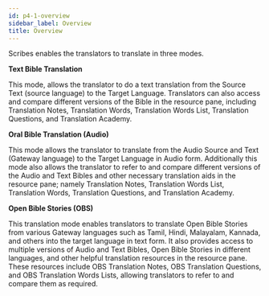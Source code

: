 ```yaml
---
id: p4-1-overview
sidebar_label: Overview
title: Overview
---
```

Scribes enables the translators to translate in three modes.

**Text Bible Translation** 

This mode, allows the translator to do a text translation from the Source Text (source language) to the Target Language. Translators can also access and compare different versions of the Bible in the resource pane, including Translation Notes, Translation Words, Translation Words List, Translation Questions, and Translation Academy.

**Oral Bible Translation (Audio)**

This mode allows the translator to translate from the Audio Source and Text (Gateway language) to the Target Language in Audio form. Additionally this mode also allows the translator to refer to and compare different versions of the Audio and Text Bibles and other necessary translation aids in the resource pane; namely Translation Notes, Translation Words List, Translation Words, Translation Questions, and Translation Academy.

**Open Bible Stories (OBS)**

This translation mode enables translators to translate Open Bible Stories from various Gateway languages such as Tamil, Hindi, Malayalam, Kannada, and others into the target language in text form. It also provides access to multiple versions of Audio and Text Bibles, Open Bible Stories in different languages, and other helpful translation resources in the resource pane. These resources include OBS Translation Notes, OBS Translation Questions, and OBS Translation Words Lists, allowing translators to refer to and compare them as required.